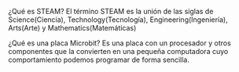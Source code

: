 ¿Qué es STEAM?
El término STEAM es la unión de las siglas de Science(Ciencia), Technology(Tecnología), Engineering(Ingeniería), Arts(Arte) y Mathematics(Matemáticas)

¿Qué es una placa Microbit?
Es una placa con un procesador y otros componentes que la convierten en una pequeña computadora cuyo comportamiento podemos programar de forma sencilla. 
